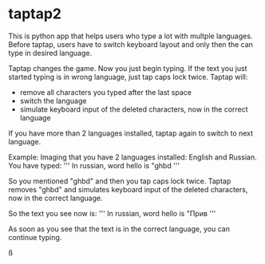 # taptap2
This is python app that helps users who type a lot with multple languages.
Before taptap, users have to switch keyboard layout and only then the can type in desired language.

Taptap changes the game. Now you just begin typing. If the text you just started typing is in wrong language, just tap caps lock twice. Taptap will:
 - remove all characters you typed after the last space
 - switch the language
 - simulate keyboard input of the deleted characters, now in the correct language

 If you have more than 2 languages installed, taptap again to switch to next language.

 Example:
 Imaging that you have 2 languages installed: English and Russian.
 You have typed:
 '''
 In russian, word hello is "ghbd
 '''

 So you mentioned "ghbd" and then you tap caps lock twice.
 Taptap removes "ghbd" and simulates keyboard input of the deleted characters, now in the correct language.

 So the text you see now is:
  '''
 In russian, word hello is "Прив
 '''

 As soon as you see that the text is in the correct language, you can continue typing.

 ß